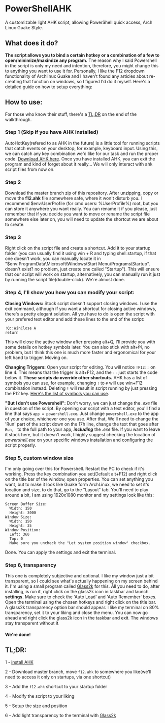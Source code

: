 # PowerShellAHK
 A customizable light AHK script, allowing PowerShell quick access, Arch Linux Guake Style.

## What does it do?
**The script allows you to bind a certain hotkey or a combination of a few to open/minimize/maximize any program.** The reason why I said Powershell in the script is only my need and intention, therefore, you might change this to anything you want to use it for. Personally, I like the F12 dropdown functionality of Archlinux Guake and I haven't found any articles about re-creating that function on windows, so I figured I'd do it myself. Here's a detailed guide on how to setup everything:

## How to use:
For those who know their stuff, there's a [TL;DR](https://www.autohotkey.com/) on the end of the walkthrough. 
 ### Step 1 (Skip if you have AHK installed)
AutoHotKey(refered to as AHK in the future) is a little tool for running scripts that catch events on your desktop, for example, keyboard input. Using this, we can catch any key combination we'd like for our task and run the proper code. [Download AHK here](https://www.autohotkey.com/). Once you have installed AHK, you can exit the program and kind of forget about it really... We will only interact with ahk script files from now on.


### Step 2
Download the master branch zip of this repository. After unzipping, copy or move the **f12.ahk** file somewhere safe, where it won't disturb you. I recommend $env:UserProfile (for cmd users: %UserProfile%) root, but you can store it anywhere you want really. You can rename it if you please, just remember that if you decide you want to move or rename the script file somewhere else later on, you will need to update the shortcut we are about to create:


### Step 3
Right click on the script file and create a shortcut. Add it to your startup folder (you can usually find it using win + R and typing shell:startup, if that one doesn't work, you can manually locate it in "$env:ProgramData\Microsoft\Windows\Start Menu\Programs\Startup". doesn't exist? no problem, just create one called "Startup"). This will ensure that our script will work on startup, alternatively, you can manually run it just by running the script file(double-click). We're almost done.


### Step 4, I'll show you how you can modify your script:
 **Closing Windows:** Stock script doesn't support closing windows. I use the exit command, although if you want a shortcut for closing active windows, there's a pretty elegant solution. All you have to do is open the script with your prefered text editor and add these lines to the end of the script:
 ```
 !Q::WinClose A
return
```
This will close the active window after pressing alt+Q, I'll provide you with some details on hotkey symbols later. You can also stick with alt+f4, no problem, but I think this one is much more faster and ergonomical for your left hand to trigger. Moving on.

**Changing Triggers:** Open your script for editing. You will notice `!F12::` on line 4. This means that the trigger is alt+F12, and the `::` just starts the code below it. **These scripts _do_ override other shortcuts.** AHK has a list of symbols you can use, for example, changing `!` to `#` will use win+F12 combination instead. Deleting `!` will result in script running by just pressing the F12 key. [Here's the list of symbols you can use](https://www.autohotkey.com/docs/Hotkeys.htm#Symbols).

**"But I don't use Powershell":** Don't worry, we can just change the _.exe_ file in question of the script. By opening our script with a text editor, you'll find a line that says `app = powershell.exe`. Just change `powershell.exe` to the app of your choice, whichever one you use. After that, We'll need to change the 'Run' part of the script down on the 17h line, change the text that goes after `Run, ` to the full path to your app, **_including_** the _.exe_ file. If you want to leave it stock here, but it doesn't work, I highly suggest checking the location of _powershell.exe_ on your specific windows installation and configuring the script properly.

### Step 5, custom window size
I'm only going over this for Powershell. Restart the PC to check if it's working. Press the key combination you set(Default alt+F12) and right click on the title bar of the window, open properties. You can set anything you want, but to make it look like Guake form ArchLinux, we need to set it's location and size, to do that, go to the "Layout" tab. You'll need to play around a bit, I am using 1920x1080 monitor and my settings look like this:
```
Screen Buffer Size:
  Width: 150
  Height: 3000
Window Size:
  Width: 150
  Height: 35
Window Position:
  Left: 360
  Top: 0
  Make sure you uncheck the "Let system position window" checkbox.
```
Done. You can apply the settings and exit the terminal.

### Step 6, transparency
This one is completely subjective and optional. I like my window just a bit transparent, so I could see what's actually happening on my screen behind it. I'm using a small program called [Glass2k](https://chime.tv/products/glass2k.shtml) for this. All you need to do, after installing, is run it, right click on the glass2k icon in taskbar and launch **settings.** Make sure to check the 'Auto Load' and 'Auto Remember' boxes. Open the terminal using the chosen hotkeys and right click on the title bar. A glass2k transparency option bar should appear. I like my terminal on 80% transparency, set it to your liking and close the menu. You can now go ahead and right click the glass2k icon in the taskbar and exit. The windows stay transparent without it.

#### We're done!

## TL;DR:

1 - [install AHK](https://www.autohotkey.com/)

2 - Download master branch, move `f12.ahk` to somewhere you like(we'll need to access it only on startups, via one shortcut)

3 - Add the `f12.ahk` shortcut to your startup folder

4 - Modify the script to your liking

5 - Setup the size and position

6 - Add light transparency to the terminal with [Glass2k](https://chime.tv/products/glass2k.shtml)
